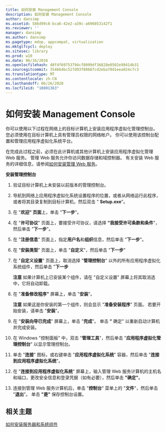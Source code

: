 ```yaml
---
title: 如何安装 Management Console
description: 如何安装 Management Console
author: dansimp
ms.assetid: 586d99c8-bca6-42e2-a39c-a696053142f1
ms.reviewer: ''
manager: dansimp
ms.author: dansimp
ms.pagetype: mdop, appcompat, virtualization
ms.mktglfcycl: deploy
ms.sitesec: library
ms.prod: w10
ms.date: 06/16/2016
ms.openlocfilehash: 48f4f69753794cf8099df36828e0502e98414b31
ms.sourcegitcommit: 354664bc527d93f80687cd2eba70d1eea024c7c3
ms.translationtype: MT
ms.contentlocale: zh-CN
ms.lasthandoff: 06/26/2020
ms.locfileid: "10801363"
---
```

# 如何安装 Management Console


你可以使用以下过程在网络上的目标计算机上安装应用程序虚拟化管理控制台。 您必须使用在目标计算机上具有管理员权限的网络帐户。 你可以使用该控制台配置和管理应用程序虚拟化系统平台。

在完成此过程之前，必须在此计算机或其他计算机上安装应用程序虚拟化管理 Web 服务。 管理 Web 服务允许你访问数据存储和域控制器。 有关安装 Web 服务的详细信息，请参阅[如何安装管理 Web 服务](how-to-install-the-management-web-service.md)。

**安装管理控制台**

1.  验证目标计算机上未安装以前版本的管理控制台。

2.  导航到网络上应用程序虚拟化系统设置程序的位置，或者从网络运行此程序，或者将其目录复制到目标计算机，然后双击 " **Setup.exe**"。

3.  在 "**欢迎" 页面**上，单击 "**下一步**"。

4.  在 "**许可协议**" 页面上，要接受许可协议，请选择 **"我接受许可条款和条件**"，然后单击 "**下一步**"。

5.  在 "**注册信息**" 页面上，指定**用户名**和**组织**信息，然后单击 "**下一步**"。

6.  在 "**安装类型**" 页面上，单击 "**自定义**"，然后单击 "**下一步**"

7.  在 "**自定义设置**" 页面上，取消选择 "**管理控制台**" 以外的所有应用程序虚拟化系统组件，然后单击 "**下一步**

    **注意** 如果计算机上已安装某个组件，请在 "自定义设置" 屏幕上将其取消选中，它将自动卸载。

     

8.  在 "**准备修改程序"** 屏幕上，单击 "**安装**"。

    **注意** 如果这是你安装的第一个组件，则会显示 "**准备安装程序**" 页面。 若要开始安装，请单击 "**安装**"。

     

9.  在 "**安装向导已完成**" 屏幕上，单击 "**完成**"。 单击 **"** 确定" 以重新启动计算机并完成安装。

10. 在 Windows "控制面板" 中，双击 "**管理工具**"，然后单击 "**应用程序虚拟化管理控制台**" 以显示管理控制台。

11. 单击 "**连接**" 图标，或右键单击 "**应用程序虚拟化系统**" 容器，然后单击 "**连接到应用程序虚拟化系统**"。

12. 在 "**连接到应用程序虚拟化系统**" 屏幕上，输入管理 Web 服务计算机的主机名和端口，更改安全信息和登录凭据（如有必要），然后单击 **"确定"**。

13. 连接到管理 Web 服务计算机后，单击 "**控制台**" 菜单上的 "**文件**"，然后单击 "**退出**"。 单击 **"是"** 保存控制台设置。

## 相关主题


[如何安装服务器和系统组件](how-to-install-the-servers-and-system-components.md)

 

 





